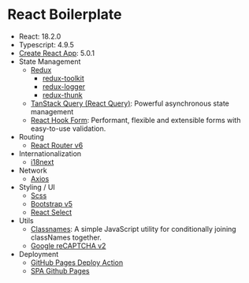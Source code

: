 # React Boilerplate

- React: 18.2.0
- Typescript: 4.9.5
- [Create React App](https://create-react-app.dev/): 5.0.1
- State Management
  - [Redux](https://redux.js.org/)
    - [redux-toolkit](https://redux-toolkit.js.org/)
    - [redux-logger](https://github.com/LogRocket/redux-logger)
    - [redux-thunk](https://redux.js.org/usage/writing-logic-thunks)
  - [TanStack Query (React Query)](https://tanstack.com/query/latest): Powerful asynchronous state management
  - [React Hook Form](https://react-hook-form.com/): Performant, flexible and extensible forms with easy-to-use validation.
- Routing
  - [React Router v6](https://reactrouter.com/en/main)
- Internationalization
  - [i18next](https://react.i18next.com/)
- Network
  - [Axios](https://axios-http.com/)
- Styling / UI
  - [Scss](https://sass-lang.com/)
  - [Bootstrap v5](https://react-bootstrap.github.io/)
  - [React Select](https://react-select.com/home)
- Utils
  - [Classnames](https://github.com/JedWatson/classnames): A simple JavaScript utility for conditionally joining classNames together.
  - [Google reCAPTCHA v2](https://github.com/dozoisch/react-google-recaptcha)
- Deployment
  - [GitHub Pages Deploy Action](https://github.com/marketplace/actions/deploy-to-github-pages)
  - [SPA Github Pages](https://github.com/rafgraph/spa-github-pages)
